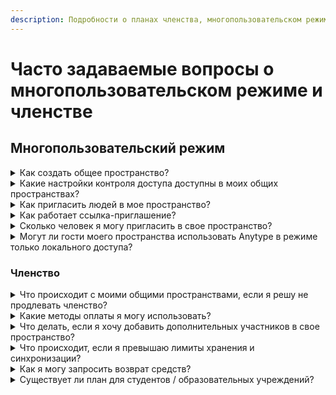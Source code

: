 ```yaml
---
description: Подробности о планах членства, многопользовательском режиме и оплатах
---
```


# Часто задаваемые вопросы о многопользовательском режиме и членстве

## Многопользовательский режим

<details>

<summary>Как создать общее пространство?</summary>

![](<../../.gitbook/assets/Space Settings\_Shared Space Creation.png>)

Каждое новое пространство, которое вы создаете, по умолчанию является _Приватным_. В меню настроек пространства вы увидите опцию «Поделиться». Это создаст ссылку для обмена, которую вы можете отправить любому, кого хотите пригласить в ваше пространство. В этот момент пространство становится _Общим_.

</details>

<details>

<summary>Какие настройки контроля доступа доступны в моих общих пространствах?</summary>

Когда вы создаете общее пространство, вы становитесь Владельцем пространства. Владелец пространства может изменить любой объект в пространстве, имя и настройки пространства, и только он имеет право добавлять и удалять участников.

Участники пространства могут иметь права Просмотрщика или Редактора. Просмотрщики имеют доступ только для чтения в пространстве, в то время как Редакторы могут редактировать любой объект в пространстве или имя пространства.&#x20;

</details>

<details>

<summary>Как пригласить людей в мое пространство?</summary>

![](<../../.gitbook/assets/Anytype Space Sharing\_Invite Link.png>)

Как владелец пространства, после нажатия «Поделиться пространством» в настройках вашего пространства, вы можете создать ссылку-приглашение. Любой, кому вы отправите эту ссылку, может запросить доступ к вашему пространству.&#x20;

Когда новый пользователь запросит доступ к вашему пространству, вы сможете одобрить или отклонить запрос и установить для него права «Редактор» или «Просмотрщик».

</details>

<details>

<summary>Как работает ссылка-приглашение?</summary>

При нажатии на вашу ссылку-приглашение гости, которые уже установили Anytype, увидят всплывающее окно с подтверждением, спрашивающее, хотят ли они присоединиться к вашему пространству. После нажатия «Запросить присоединение» вы получите уведомление о запросе на присоединение от \[имя профиля гостя] к вашему общему пространству.

Если ваш гость никогда не устанавливал Anytype, ссылка-приглашение откроет уникальную страницу загрузки с инструкциями по установке приложения. После установки им потребуется снова нажать на ссылку-приглашение, которая откроет всплывающее окно с подтверждением «Запросить присоединение».

</details>

<details>

<summary>Сколько человек я могу пригласить в свое пространство?</summary>

Исследователи могут пригласить до двух дополнительных Редакторов в каждое общее пространство. Строители и Со-творцы могут пригласить до девяти дополнительных Редакторов в каждое общее пространство и неограниченное количество Просмотрщиков.

</details>

<details>

<summary>Могут ли гости моего пространства использовать Anytype в режиме только локального доступа?</summary>

Если они не находятся в одной локальной сети, гости должны быть подключены к сети Anytype, чтобы видеть все изменения в пространстве.

</details>

### Членство

<details>

<summary>Что происходит с моими общими пространствами, если я решу не продлевать членство?</summary>

Вы можете _не_ продлевать свое платное членство до момента, когда оно автоматически продлится. Для этого посетите сайт платежного провайдера, который вы использовали для оплаты членства (Stripe, App Store, Google Play).

**Ваше глобальное имя**

Ваше имя будет освобождено и доступно для покупки через год или три года с момента первой покупки вашего членства, в зависимости от того, какое членство вы приобрели.

**Ваши пространства**

Если вы не продлите членство, все участники ваших общих пространств (включая вас) увидят всплывающее уведомление с двумя вариантами: _Удалить_ или _Экспортировать_ пространство. Только если участники экспортируют пространство и снова импортируют его в новое пространство, они смогут продолжить доступ к данным пространства через Anytype (однако изменения больше не будут синхронизироваться).

**Ваши данные**

Зашифрованные резервные копии ваших данных будут удалены с резервного узла Anytype через 30 дней.

</details>

<details>

<summary>Какие методы оплаты я могу использовать?</summary>

Принимаются все основные кредитные карты. Цены на членство указаны в долларах США и будут конвертированы в вашу местную валюту с использованием курсов обмена на Stripe, если вы приобретаете членство через настольное приложение.

Если вы покупаете членство через приложения для iOS или Android, платеж будет обработан App Store или Play Store, и цены будут автоматически скорректированы в вашу местную валюту соответствующей платформой.

</details>

<details>

<summary>Что делать, если я хочу добавить дополнительных участников в свое пространство?</summary>

В следующей версии членства у нас будет тариф для B2B и образовательных случаев использования с возможностью добавления до 20 дополнительных редакторов в каждое пространство.

</details>

<details>

<summary>Что происходит, если я превышаю лимиты хранения и синхронизации?</summary>

Ваши пространства перестанут синхронизироваться друг с другом через резервный узел и будут использовать только локальную синхронизацию/хранилище.&#x20;

</details>

<details>

<summary>Как я могу запросить возврат средств?</summary>

Возврат средств должен быть запрошен в течение 5 дней после оплаты, отправив письмо на [support@anytype.io](mailto:support@anytype.io). Мы можем вернуть только 25% от стоимости членства, так как мы не получаем возврат за регистрацию вашего имени в сети.&#x20;

</details>

<details>

<summary>Существует ли план для студентов / образовательных учреждений?</summary>

Мы предлагаем скидку 50% всем, кто свяжется с нами по адресу [membership-upgrade@anytype.io](mailto:membership-upgrade@anytype.io), используя адрес электронной почты, связанный с университетом.

</details>
